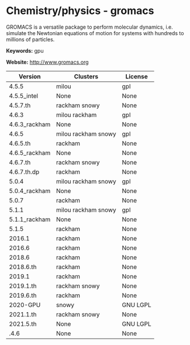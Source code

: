 # Chemistry/physics - gromacs

GROMACS is a versatile package to perform molecular dynamics, i.e. simulate the Newtonian equations of motion for systems with hundreds to millions of particles.

**Keywords:** gpu

**Website:** <http://www.gromacs.org>

| Version | Clusters | License |
| ------- | -------- | ------- |
| 4.5.5 | milou | gpl |
| 4.5.5_intel | None | None |
| 4.5.7.th | rackham snowy | None |
| 4.6.3 | milou rackham | gpl |
| 4.6.3_rackham | None | None |
| 4.6.5 | milou rackham snowy | gpl |
| 4.6.5.th | rackham | None |
| 4.6.5_rackham | None | None |
| 4.6.7.th | rackham snowy | None |
| 4.6.7.th.dp | rackham | None |
| 5.0.4 | milou rackham snowy | gpl |
| 5.0.4_rackham | None | None |
| 5.0.7 | rackham | None |
| 5.1.1 | milou rackham snowy | gpl |
| 5.1.1_rackham | None | None |
| 5.1.5 | rackham | None |
| 2016.1 | rackham | None |
| 2016.6 | rackham | None |
| 2018.6 | rackham | None |
| 2018.6.th | rackham | None |
| 2019.1 | rackham | None |
| 2019.1.th | rackham snowy | None |
| 2019.6.th | rackham | None |
| 2020-GPU | snowy | GNU LGPL |
| 2021.1.th | rackham snowy | None |
| 2021.5.th | None | GNU LGPL |
| .4.6 | None | None |
